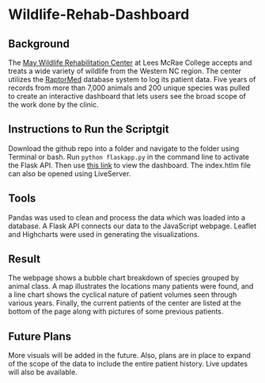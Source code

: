 # Wildlife-Rehab-Dashboard

## Background
The [May Wildlife Rehabilitation Center](https://www.lmc.edu/academics/may-wildlife-center/index.htm) at Lees McRae College accepts and treats a wide variety of wildlife from the Western NC region. The center utilizes the [RaptorMed](https://www.raptormed.com/) database system to log its patient data. Five years of records from more than 7,000 animals and 200 unique species was pulled to create an interactive dashboard that lets users see the broad scope of the work done by the clinic.

## Instructions to Run the Scriptgit 
Download the github repo into a folder and navigate to the folder using Terminal or bash. Run `python flaskapp.py` in the command line to activate the Flask API. Then use [this link](https://robotscott94.github.io/LMC-May-Wildlife-Rehab-Dashboard/) to view the dashboard. The index.htlm file can also be opened using LiveServer.

## Tools
Pandas was used to clean and process the data which was loaded into a database. A Flask API connects our data to the JavaScript webpage. Leaflet and Highcharts were used in generating the visualizations.

## Result
The webpage shows a bubble chart breakdown of species grouped by animal class. A map illustrates the locations many patients were found, and a line chart shows the cyclical nature of patient volumes seen through various years. Finally, the current patients of the center are listed at the bottom of the page along with pictures of some previous patients.

## Future Plans
More visuals will be added in the future. Also, plans are in place to expand of the scope of the data to include the entire patient history. Live updates will also be available.
